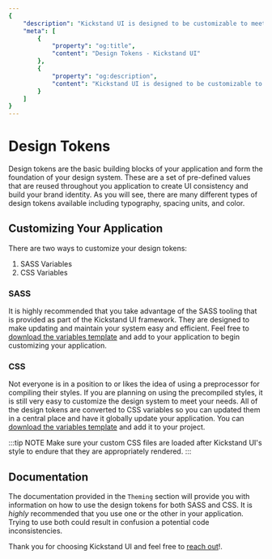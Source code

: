```yaml
---
{
    "description": "Kickstand UI is designed to be customizable to meet your needs. Update the design tokens to match your brand.",
    "meta": [
        {
            "property": "og:title",
            "content": "Design Tokens - Kickstand UI"
        },
        {
            "property": "og:description",
            "content": "Kickstand UI is designed to be customizable to meet your needs. Update the design tokens to match your brand."
        }
    ]
}
---
```


# Design Tokens

Design tokens are the basic building blocks of your application and form the foundation of your design system. These are a set of pre-defined values that are reused throughout you application to create UI consistency and build your brand identity. As you will see, there are many different types of design tokens available including typography, spacing units, and color.

## Customizing Your Application

There are two ways to customize your design tokens:

1. SASS Variables
2. CSS Variables

### SASS

It is highly recommended that you take advantage of the SASS tooling that is provided as part of the Kickstand UI framework. They are designed to make updating and maintain your system easy and efficient. Feel free to <a href="/downloads/_variables.scss" download>download the variables template</a> and add to your application to begin customizing your application.

### CSS

Not everyone is in a position to or likes the idea of using a preprocessor for compiling their styles. If you are planning on using the precompiled styles, it is still very easy to customize the design system to meet your needs. All of the design tokens are converted to CSS variables so you can updated them in a central place and have it globally update your application. You can <a href="/downloads/variables.css" download>download the variables template</a> and add it to your project.

:::tip NOTE
Make sure your custom CSS files are loaded after Kickstand UI's style to endure that they are appropriately rendered.
:::

## Documentation

The documentation provided in the `Theming` section will provide you with information on how to use the design tokens for both SASS and CSS. It is _highly_ recommended that you use one or the other in your application. Trying to use both could result in confusion a potential code inconsistencies.

Thank you for choosing Kickstand UI and feel free to [reach out](../contact.md)!.
